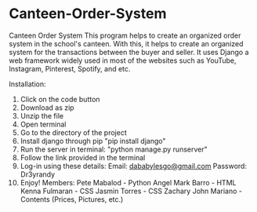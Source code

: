 # Canteen-Order-System
Canteen Order System
This program helps to create an organized order system in the school's canteen. With this, it helps to create an organized system for the transactions between the buyer and seller. It uses Django a web framework widely used in most of the websites such as YouTube, Instagram, Pinterest, Spotify, and etc.

Installation:
1. Click on the code button
2. Download as zip
3. Unzip the file
4. Open terminal
5. Go to the directory of the project
6. Install django through pip
    "pip install django"
7. Run the server in terminal: "python manage.py runserver"
8. Follow the link provided in the terminal
9. Log-in using these details:
    Email: dababylesgo@gmail.com
    Password: Dr3yrandy
10. Enjoy!
Members:
Pete Mabalod - Python
Angel Mark Barro - HTML
Kenna Fulmaran - CSS
Jasmin Torres - CSS
Zachary John Mariano - Contents (Prices, Pictures, etc.)

